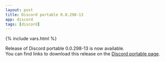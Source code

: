 ```yaml
---
layout: post
title: Discord portable 0.0.298-13
app: discord
tags: [discord]
---
```

{% include vars.html %}

Release of Discord portable 0.0.298-13 is now available.<br />
You can find links to download this release on the [Discord portable page](/app/discord-portable).
